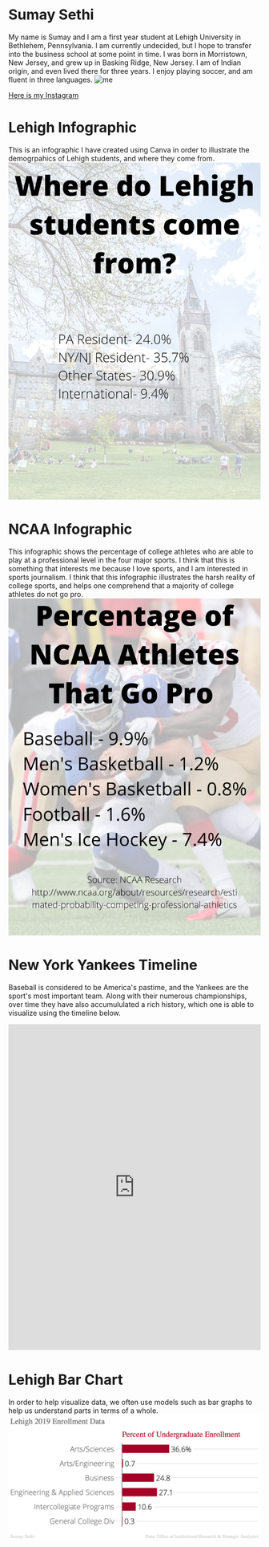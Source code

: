 # Sumay Sethi
  My name is Sumay and I am a first year student at Lehigh University in Bethlehem, Pennsylvania. I am currently undecided, but I hope to transfer into the business school at some point in time. 
  I was born in Morristown, New Jersey, and grew up in Basking Ridge, New Jersey. I am of Indian origin, and even lived there for three years. I enjoy playing soccer, and am fluent in three languages.
![me](https://images-na.ssl-images-amazon.com/images/I/61Jigwd1kKL._AC_SX425_.jpg)

[Here is my Instagram](https://www.instagram.com/sumaysethi/)

# Lehigh Infographic
  This is an infographic I have created using Canva in order to illustrate the demogrpahics of Lehigh students, and where they come from.
![me](https://github.com/sumaysethi/sumaysethi.github.io/blob/master/Student%20Enrollment%20at%20Lehigh.png?raw=true)

# NCAA Infographic
  This infographic shows the percentage of college athletes who are able to play at a professional level in the four major sports. I think that this is something that interests me because I love sports, and I am interested in sports journalism. I think that this infographic illustrates the harsh reality of college sports, and helps one comprehend that a majority of college athletes do not go pro.
![me](https://github.com/sumaysethi/sumaysethi.github.io/blob/master/Sports.png?raw=true)

# New York Yankees Timeline
  Baseball is considered to be America's pastime, and the Yankees are the sport's most important team. Along with their numerous championships, over time they have also accumululated a rich history, which one is able to visualize using the timeline below.
<iframe src='https://cdn.knightlab.com/libs/timeline3/latest/embed/index.html?source=11SwWfgsCbqs2UtUPoeFHB4QspdgGTypUjneO1lSaG0g&font=Default&lang=en&initial_zoom=2&height=650' width='100%' height='650' webkitallowfullscreen mozallowfullscreen allowfullscreen frameborder='0'></iframe>

# Lehigh Bar Chart
In order to help visualize data, we often use models such as bar graphs to help us understand parts in terms of a whole.
![me](https://github.com/sumaysethi/sumaysethi.github.io/blob/master/Lehigh_2019_Enrollment_Data_Percent_of_Undergraduate_Enrollment_chartbuilder.png?raw=true)
